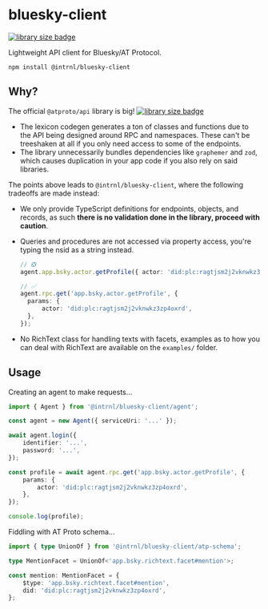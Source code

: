 # bluesky-client

[![library size badge](https://deno.bundlejs.com/badge?q=@intrnl/bluesky-client@0.1.0/agent)](https://bundlejs.com/?q=@intrnl/bluesky-client@0.1.0/agent)

Lightweight API client for Bluesky/AT Protocol.

```
npm install @intrnl/bluesky-client
```

## Why?

The official `@atproto/api` library is big! [![library size badge](https://deno.bundlejs.com/badge?q=@atproto/api@0.4.0)](https://bundlejs.com/?q=@atproto/api@0.4.0)

- The lexicon codegen generates a ton of classes and functions due to the API being designed around RPC and namespaces. These can't be treeshaken at all if you only need access to some of the endpoints.
- The library unnecessarily bundles dependencies like `graphemer` and `zod`, which causes duplication in your app code if you also rely on said libraries.

The points above leads to `@intrnl/bluesky-client`, where the following tradeoffs are made instead:

- We only provide TypeScript definitions for endpoints, objects, and records, as such **there is no validation done in the library, proceed with caution**.
- Queries and procedures are not accessed via property access, you're typing the nsid as a string instead.

  ```typescript
  // ❎️
  agent.app.bsky.actor.getProfile({ actor: 'did:plc:ragtjsm2j2vknwkz3zp4oxrd' });

  // ✅️
  agent.rpc.get('app.bsky.actor.getProfile', {
  	params: {
  		actor: 'did:plc:ragtjsm2j2vknwkz3zp4oxrd',
  	},
  });
  ```

- No RichText class for handling texts with facets, examples as to how you can
  deal with RichText are available on the `examples/` folder.

## Usage

Creating an agent to make requests...

```ts
import { Agent } from '@intrnl/bluesky-client/agent';

const agent = new Agent({ serviceUri: '...' });

await agent.login({
	identifier: '...',
	password: '...',
});

const profile = await agent.rpc.get('app.bsky.actor.getProfile', {
	params: {
		actor: 'did:plc:ragtjsm2j2vknwkz3zp4oxrd',
	},
});

console.log(profile);
```

Fiddling with AT Proto schema...

```ts
import { type UnionOf } from '@intrnl/bluesky-client/atp-schema';

type MentionFacet = UnionOf<'app.bsky.richtext.facet#mention'>;

const mention: MentionFacet = {
	$type: 'app.bsky.richtext.facet#mention',
	did: 'did:plc:ragtjsm2j2vknwkz3zp4oxrd',
};
```
